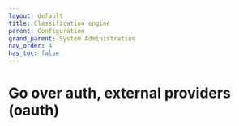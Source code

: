 ```yaml
---
layout: default
title: Classification engine
parent: Configuration
grand_parent: System Administration
nav_order: 4
has_toc: false
---
```


# Go over auth, external providers (oauth)